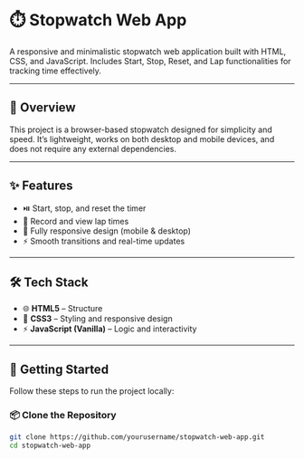 # ⏱️ Stopwatch Web App

A responsive and minimalistic stopwatch web application built with HTML, CSS, and JavaScript. Includes Start, Stop, Reset, and Lap functionalities for tracking time effectively.

---

## 📖 Overview

This project is a browser-based stopwatch designed for simplicity and speed. It’s lightweight, works on both desktop and mobile devices, and does not require any external dependencies.

---

## ✨ Features

- ⏯️ Start, stop, and reset the timer
- 📌 Record and view lap times
- 📱 Fully responsive design (mobile & desktop)
- ⚡ Smooth transitions and real-time updates

---

## 🛠️ Tech Stack

- 🌐 **HTML5** – Structure
- 🎨 **CSS3** – Styling and responsive design
- ⚡ **JavaScript (Vanilla)** – Logic and interactivity

---

## 🚀 Getting Started

Follow these steps to run the project locally:

### 📦 Clone the Repository
```bash
git clone https://github.com/yourusername/stopwatch-web-app.git
cd stopwatch-web-app

